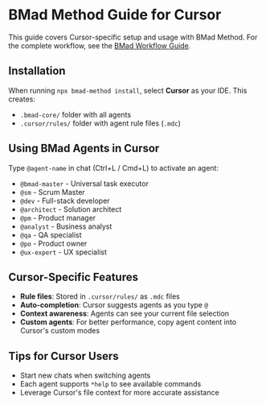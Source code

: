 # BMad Method Guide for Cursor

This guide covers Cursor-specific setup and usage with BMad Method. For the complete workflow, see the [BMad Workflow Guide](../bmad-workflow-guide.md).

## Installation

When running `npx bmad-method install`, select **Cursor** as your IDE. This creates:

- `.bmad-core/` folder with all agents
- `.cursor/rules/` folder with agent rule files (`.mdc`)

## Using BMad Agents in Cursor

Type `@agent-name` in chat (Ctrl+L / Cmd+L) to activate an agent:

- `@bmad-master` - Universal task executor
- `@sm` - Scrum Master
- `@dev` - Full-stack developer
- `@architect` - Solution architect
- `@pm` - Product manager
- `@analyst` - Business analyst
- `@qa` - QA specialist
- `@po` - Product owner
- `@ux-expert` - UX specialist

## Cursor-Specific Features

- **Rule files**: Stored in `.cursor/rules/` as `.mdc` files
- **Auto-completion**: Cursor suggests agents as you type `@`
- **Context awareness**: Agents can see your current file selection
- **Custom agents**: For better performance, copy agent content into Cursor's custom modes

## Tips for Cursor Users

- Start new chats when switching agents
- Each agent supports `*help` to see available commands
- Leverage Cursor's file context for more accurate assistance
